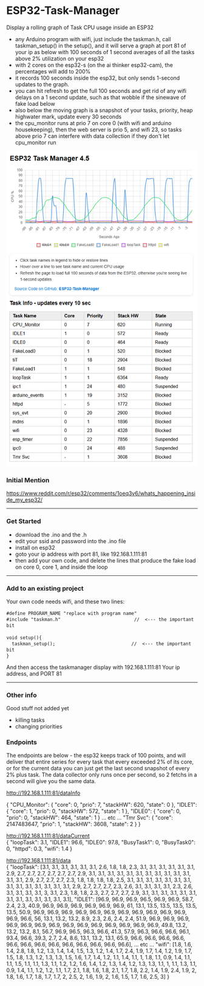 # ESP32-Task-Manager
Display a rolling graph of Task CPU usage inside an ESP32
- any Arduino program with wifi, just include the taskman.h, call taskman_setup() in the setup(), and it will serve a graph at port 81 of your ip as below with 100 seconds of 1 second averages of all the tasks above 2% utilization on your esp32
- with 2 cores on the esp32-s (on the ai thinker esp32-cam), the percentages will add to 200%
- it records 100 seconds inside the esp32, but only sends 1-second updates to the graph.
- you can hit refresh to get the full 100 seconds and get rid of any wifi delays on a 1 second update, such as that wobble if the sinewave of fake load below
- also below the moving graph is a snapshot of your tasks, priority, heap highwater mark, update every 30 seconds
- the cpu_monitor runs at prio 7 on core 0 (with wifi and arduino housekeeping), then the web server is prio 5, and wifi 23, so tasks above prio 7 can interfere with data collection if they don't let cpu_monitor run

<img  alt="image" src="https://github.com/jameszah/ESP32-Task-Manager/blob/main/taskman4.5.png" />

### Initial Mention
https://www.reddit.com/r/esp32/comments/1oeq3v6/whats_happening_inside_my_esp32/

---
### Get Started
- download the .ino and the .h
- edit your ssid and password into the .ino file
- install on esp32
- goto your ip address with port 81, like 192.168.1.111:81
- then add your own code, and delete the lines that produce the fake load on core 0, core 1, and inside the loop
---
### Add to an existing project
Your own code needs wifi, and these two lines:

```
#define PROGRAM_NAME "replace with program name"
#include "taskman.h"                           //  <--- the important bit

void setup(){
  taskman_setup();                            //  <--- the important bit
}
```
And then access the taskmanager display with 192.168.1.111:81 
Your ip address, and PORT 81

---
### Other info
Good stuff not added yet
- killing tasks
- changing priorities

### Endpoints
The endpoints are below - the esp32 keeps track of 100 points, and will deliver that entire series for every task that every exceeded 2% of its core, or for the current data you can just get the last second snapshot of every 2% plus task.  The data collector only runs once per second, so 2 fetchs in a second will give you the same data. 

http://192.168.1.111:81/dataInfo

{
  "CPU_Monitor": {
    "core": 0,
    "prio": 7,
    "stackHW": 620,
    "state": 0
  },
  "IDLE1": {
    "core": 1,
    "prio": 0,
    "stackHW": 572,
    "state": 1
  },
  "IDLE0": {
    "core": 0,
    "prio": 0,
    "stackHW": 464,
    "state": 1
 } ... etc ...
  "Tmr Svc": {
    "core": 2147483647,
    "prio": 1,
    "stackHW": 3608,
    "state": 2
  }
}

http://192.168.1.111:81/dataCurrent  
{
  "loopTask": 3.1,
  "IDLE1": 96.6,
  "IDLE0": 97.8,
  "BusyTask1": 0,
  "BusyTask0": 0,
  "httpd": 0.3,
  "wifi": 1.4
}

http://192.168.1.111:81/data  
{
  "loopTask": [3.1, 3.1, 3.1, 3.1, 3.1, 3.1, 2.6, 1.8, 1.8, 2.3, 3.1, 3.1, 3.1, 3.1, 3.1, 3.1, 2.9, 2.7, 2.7, 2.7, 2.7, 2.7, 2.7, 2.9, 3.1, 3.1, 3.1, 3.1, 3.1, 3.1, 3.1, 3.1, 3.1, 3.1, 3.1, 3.1, 3.1, 2.9, 2.7, 2.7, 2.7, 2.3, 1.8, 1.8, 1.8, 1.8, 2.5, 3.1, 3.1, 3.1, 3.1, 3.1, 3.1, 3.1, 3.1, 3.1, 3.1, 3.1, 3.1, 3.1, 3.1, 2.9, 2.7, 2.7, 2.7, 2.3, 2.6, 3.1, 3.1, 3.1, 3.1, 2.3, 2.6, 3.1, 3.1, 3.1, 3.1, 3, 3.1, 2.3, 1.8, 1.8, 2.3, 2.7, 2.7, 2.7, 2.9, 3.1, 3.1, 3.1, 3.1, 3.1, 3.1, 3.1, 3.1, 3.1, 3.1, 3.1, 3.1, 3.1],
  "IDLE1": [96.9, 96.9, 96.9, 96.5, 96.9, 96.9, 58.7, 2.4, 2.3, 40.9, 96.9, 96.9, 96.9, 96.9, 96.9, 96.9, 61, 13.1, 13.5, 13.5, 13.5, 13.5, 13.5, 50.9, 96.9, 96.9, 96.9, 96.9, 96.9, 96.9, 96.9, 96.9, 96.9, 96.9, 96.9, 96.9, 96.6, 56, 13.1, 13.2, 13.2, 8.9, 2.3, 2.6, 2.4, 2.4, 51.9, 96.9, 96.9, 96.9, 96.9, 96.9, 96.9, 96.9, 96.9, 96.9, 96.9, 96.9, 96.9, 96.9, 96.9, 49.8, 13.2, 13.2, 13.2, 8.1, 56.7, 96.9, 96.5, 96.3, 96.6, 41.3, 57.9, 96.3, 96.6, 96.6, 96.1, 93.4, 96.6, 39.3, 2.7, 2.4, 8.6, 13.1, 13.2, 13.1, 65.9, 96.6, 96.6, 96.6, 96.6, 96.6, 96.6, 96.6, 96.6, 96.6, 96.6, 96.6, 96.6, 96.6],
  ... etc ...
  "wifi": [1.8, 1.6, 1.4, 2.8, 1.8, 1.2, 1.3, 1.4, 1.4, 1.5, 1.3, 1.2, 1.4, 1.7, 2.4, 1.9, 1.7, 1.4, 1.2, 1.9, 1.7, 1.5, 1.8, 1.3, 1.2, 1.3, 1.3, 1.5, 1.6, 1.7, 1.4, 1.2, 1.1, 1.4, 1.1, 1, 1.8, 1.1, 0.9, 1.4, 1.1, 1.1, 1.5, 1.1, 1.1, 1.3, 1.1, 1.2, 1.2, 1.6, 1.4, 1.2, 1.3, 1.4, 1.2, 1.3, 1.3, 1.1, 1, 1.1, 1.3, 1.1, 0.9, 1.4, 1.1, 1.2, 1.2, 1.1, 1.7, 2.1, 1.8, 1.6, 1.8, 2.1, 1.7, 1.8, 2.2, 1.4, 1.9, 2.4, 1.9, 2, 1.8, 1.6, 1.7, 1.8, 1.7, 1.7, 2, 2.5, 2, 1.6, 1.9, 2, 1.6, 1.5, 1.7, 1.6, 2.5, 3]
}
